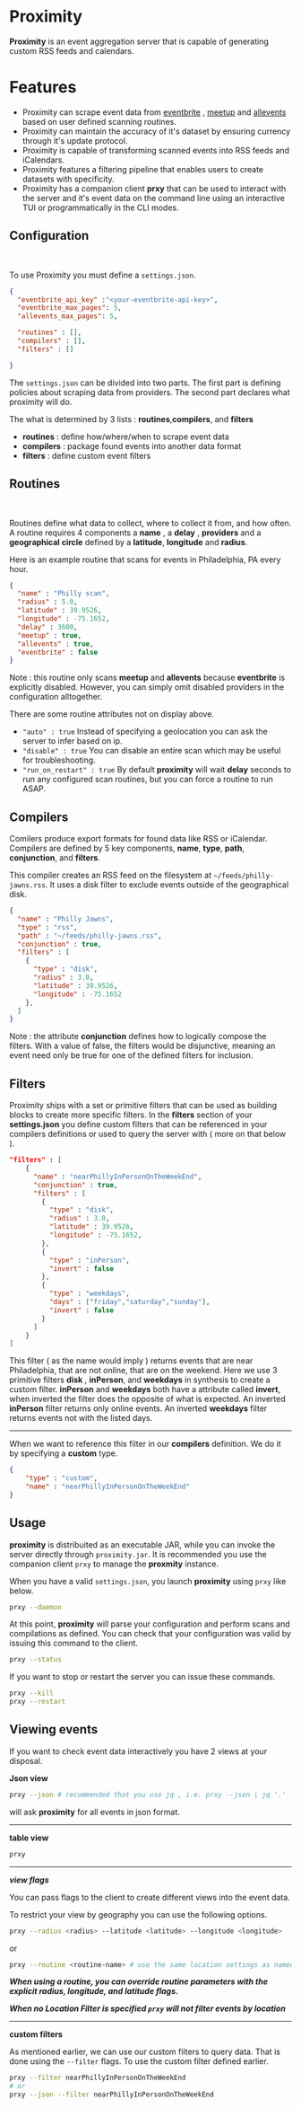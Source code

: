 # Proximity

**Proximity** is an event aggregation server that is capable of generating custom RSS feeds and calendars.

# Features

- Proximity can scrape event data from [eventbrite](https://eventbrite.com) , [meetup](https://meetup.com) and [allevents](https://allevents.in) based on user defined scanning routines.
- Proximity can maintain the accuracy of it's dataset by ensuring currency through it's update protocol.
- Proximity is capable of transforming scanned events into RSS feeds and iCalendars.
- Proximity features a filtering pipeline that enables users to create datasets with specificity.
- Proximity has a companion client **prxy** that can be used to interact with the server and it's event data on the command line
    using an interactive TUI or programmatically in the CLI modes.


## Configuration

<br>

To use Proximity you must define a `settings.json`.

```json
{
  "eventbrite_api_key" :"<your-eventbrite-api-key>",
  "eventbrite_max_pages": 5,
  "allevents_max_pages": 5,

  "routines" : [],
  "compilers" : [],
  "filters" : []

}
```
The `settings.json` can be divided into two parts. The first part is defining
policies about scraping data from providers. The second part declares what
proximity will do.

The what is determined by 3 lists : **routines**,**compilers**, and **filters**

- **routines**         : define how/where/when to scrape event data
- **compilers**        : package found events into another data format
- **filters**          : define custom event filters


## Routines

<br>

Routines define what data to collect, where to collect it from, and how often. A routine requires 4
components a **name** , a **delay** , **providers** and a **geographical circle** defined by a  **latitude**, **longitude** and **radius**.

Here is an example routine that scans for events in Philadelphia, PA every hour.

```json
{
  "name" : "Philly scan",
  "radius" : 5.0,
  "latitude" : 39.9526,
  "longitude" : -75.1652,
  "delay" : 3600,
  "meetup" : true,
  "allevents" : true,
  "eventbrite" : false
}
```
Note : this routine only scans **meetup** and **allevents** because **eventbrite** is explicitly
disabled. However, you can simply omit disabled providers in the configuration alltogether.

There are some routine attributes not on display above.

- `"auto" : true`  Instead of specifying a geolocation you can ask the server to infer based on ip.
- `"disable" : true` You can disable an entire scan which may be useful for troubleshooting.
- `"run_on_restart" : true` By default **proximity** will wait **delay** seconds to run any configured scan routines, but you can force a routine to run ASAP.


## Compilers 

Comilers produce export formats for found data like RSS or iCalendar. Compilers are defined by 5 key components, **name**, **type**, **path**, 
**conjunction**, and **filters**.

This compiler creates an RSS feed on the filesystem at `~/feeds/philly-jawns.rss`.
It uses a disk filter to exclude events outside of the geographical disk.

```json
{
  "name" : "Philly Jawns",
  "type" : "rss",
  "path" : "~/feeds/philly-jawns.rss",
  "conjunction" : true,
  "filters" : [
    {
      "type" : "disk",
      "radius" : 3.0,
      "latitude" : 39.9526,
      "longitude" : -75.1652
    },
  ]
}
```

Note : the attribute **conjunction** defines how to logically compose the filters.
With a value of false, the filters would be disjunctive, meaning an event need only 
be true for one of the defined filters for inclusion.

## Filters

Proximity ships with a set or primitive filters that can be used as building blocks to
create more specific filters. In the **filters** section of your **settings.json** you define
custom filters that can be referenced in your compilers definitions or used to query the server with ( more on that below ).


```json
"filters" : [
    {
      "name" : "nearPhillyInPersonOnTheWeekEnd",
      "conjunction" : true,
      "filters" : [
        {
          "type" : "disk",
          "radius" : 3.0,
          "latitude" : 39.9526,
          "longitude" : -75.1652,
        },
        {
          "type" : "inPerson",
          "invert" : false
        },
        {
          "type" : "weekdays",
          "days" : ["friday","saturday","sunday"],
          "invert" : false
        }
      ]
    }
]
```

This filter ( as the name would imply ) returns events that are near Philadelphia,
that are not online, that are on the weekend. Here we use 3 primitive filters
**disk** , **inPerson**, and **weekdays** in synthesis to create a custom filter. **inPerson** and **weekdays** 
both have a attribute called **invert**, when inverted the filter does the opposite of what
is expected. An inverted **inPerson** filter returns only online events. An inverted **weekdays**
filter returns events not with the listed days.

---

When we want to reference this filter in our **compilers** definition. We do it by
specifying a **custom** type.

```json
{
    "type" : "custom",
    "name" : "nearPhillyInPersonOnTheWeekEnd"
}
```


## Usage

**proximity** is distribuited as an executable JAR, while you can invoke the server directly through `proximity.jar`. It is recommended you
use the companion client `prxy` to manage the **proxmity** instance. 

When you have a valid `settings.json`, you launch **proximity** using `prxy` like below.

```sh
prxy --daemon
```

At this point, **proximity** will parse your configuration and perform scans and
compilations as defined. You can check that your configuration was valid
by issuing this command to the client.

```sh
prxy --status
```

If you want to stop or restart the server you can issue these commands.

```sh
prxy --kill
prxy --restart
```

## Viewing events

If you want to check event data interactively you have 2 views at your disposal.


**Json view**

```sh
prxy --json # recommended that you use jq , i.e. prxy --json | jq '.'
```
will ask **proximity** for all events in json format.

---

**table view**

```sh
prxy
```

---

***view flags***

You can pass flags to the client to create different views into the event data.

To restrict your view by geography you can use the following options.

```sh
prxy --radius <radius> --latitude <latitude> --longitude <longitude> 
```

or

```sh
prxy --routine <routine-name> # use the same location settings as named routine
```

***When using a routine, you can override routine parameters with the explicit
radius, longitude, and latitude flags.***

***When no Location Filter is specified `prxy` will not filter events by location***

---

**custom filters**

As mentioned earlier, we can use our custom filters to query data. That
is done using the `--filter` flags. To use the custom filter defined earlier.

```sh
prxy --filter nearPhillyInPersonOnTheWeekEnd
# or
prxy --json --filter nearPhillyInPersonOnTheWeekEnd
```
